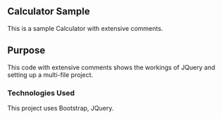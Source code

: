 ## Calculator Sample

This is a sample Calculator with extensive comments. 

## Purpose

This code with extensive comments shows the workings of JQuery and setting up a multi-file project.

### Technologies Used

This project uses Bootstrap, JQuery.
